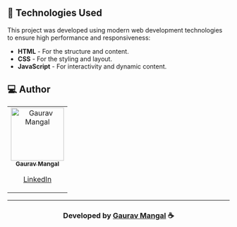 

## 🚀 Technologies Used

This project was developed using modern web development technologies to ensure high performance and responsiveness:

- **HTML** - For the structure and content.
- **CSS** - For the styling and layout.
- **JavaScript** - For interactivity and dynamic content.


## 💻 Author

<table align="center">
<tr>
<td align="center">
<a href="https://github.com/gaurav1021">
<img src="./pages/images/Gaurav_Mangal.jpeg" width="120px;" alt="Gaurav Mangal"/><br>
<sub>
<b>Gaurav Mangal</b>
</sub>
</a>
<p align="center">
<a href="https://www.linkedin.com/in/gaurav-mangal-0141981a8/">
<i class="bi bi-linkedin"></i> LinkedIn
</a>
</p>
</td>
</tr>
</table>

-----

<h3 align="center"> Developed by <a href="https://www.linkedin.com/in/gaurav-mangal-0141981a8/">Gaurav Mangal</a> ☕</h3>
